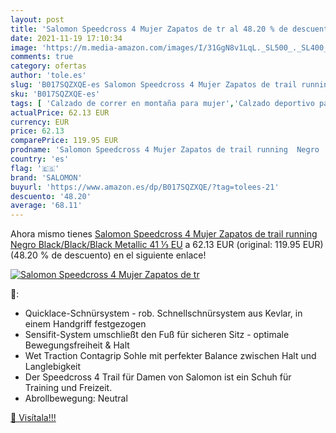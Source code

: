 ```yaml
---
layout: post
title: 'Salomon Speedcross 4 Mujer Zapatos de tr al 48.20 % de descuento'
date: 2021-11-19 17:10:34
image: 'https://m.media-amazon.com/images/I/31GgN8v1LqL._SL500_._SL400_.jpg'
comments: true
category: ofertas
author: 'tole.es'
slug: 'B017SQZXQE-es Salomon Speedcross 4 Mujer Zapatos de trail running Negro...'
sku: 'B017SQZXQE-es'
tags: [ 'Calzado de correr en montaña para mujer','Calzado deportivo para mujer','Calzados de running para mujer','Zapatillas y calzado deportivo para mujer','Zapatos','Zapatos para mujer','Zapatos y complementos','salomon','zapatos', ]
actualPrice: 62.13 EUR
currency: EUR
price: 62.13
comparePrice: 119.95 EUR
prodname: 'Salomon Speedcross 4 Mujer Zapatos de trail running  Negro  Black/Black/Black Metallic   41 ⅓ EU'
country: 'es'
flag: '🇪🇸'
brand: 'SALOMON'
buyurl: 'https://www.amazon.es/dp/B017SQZXQE/?tag=tolees-21'
descuento: '48.20'
average: '68.11'
---
```


Ahora mismo tienes [Salomon Speedcross 4 Mujer Zapatos de trail running  Negro  Black/Black/Black Metallic   41 ⅓ EU](https://www.amazon.es/dp/B017SQZXQE/?tag=tolees-21) a 62.13 EUR (original: 119.95 EUR) (48.20 %  de descuento) en el siguiente enlace!

[![Salomon Speedcross 4 Mujer Zapatos de tr](https://m.media-amazon.com/images/I/31GgN8v1LqL._SL500_._SL400_.jpg)](https://www.amazon.es/dp/B017SQZXQE/?tag=tolees-21)

🔎:

- Quicklace-Schnürsystem - rob. Schnellschnürsystem aus Kevlar, in einem Handgriff festgezogen
- Sensifit-System umschließt den Fuß für sicheren Sitz - optimale Bewegungsfreiheit & Halt
- Wet Traction Contagrip Sohle mit perfekter Balance zwischen Halt und Langlebigkeit
- Der Speedcross 4 Trail für Damen von Salomon ist ein Schuh für Training und Freizeit.
- Abrollbewegung: Neutral

[🛒 Visítala!!!](https://www.amazon.es/dp/B017SQZXQE/?tag=tolees-21)
